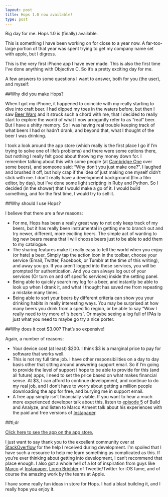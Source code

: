 ```yaml
---
layout: post
title: Hops 1.0 now available!
type: post
---
```


Big day for me. Hops 1.0 is (finally) available.

This is something I have been working on for close to a year now. A far-too-large portion of that year was spent trying to get my company name set with apple, but I digress.

This is the very first iPhone app I have ever made. This is also the first time I’ve done anything with Objective C. So it’s a pretty exciting day for me.

A few answers to some questions I want to answer, both for you (the user), and myself:

##Why did you make Hops?

When I got my iPhone, it happened to coincide with my really starting to dive into craft beer. I had dipped my toes in the waters before, but then I saw [Beer Wars][] and it struck such a chord with me, that I decided to really start to explore the world of what I now arrogantly refer to as “real” beer. But I have a shitty memory. So I was having real trouble keeping track of what beers I had or hadn’t drank, and beyond that, what I thought of the beer I was drinking.

[Beer Wars]: http://beerwarsmovie.com/

I took a look around the app store (which really is the first place I go if I’m trying to solve one of life’s problems) and there were some options there, but nothing I really felt good about throwing my money down for. I remember talking about this with some people (at [Cambridge One][] over some beers), and someone said: “Why don’t you just make one?”. I laughed and brushed it off, but holy crap if the idea of just making one myself didn’t stick with me. I don’t really have a development background (I’m a film editor, by day), but I’ve done some light scripting in Ruby and Python. So I decided (in the shower) that I would make a go of it. I would build something, and for the first time, I would try to sell it.

[Cambridge One]: http://www.cambridge1.us/

##Why should I use Hops?

I believe that there are a few reasons:

 - For me, Hops has been a really great way to not only keep track of my beers, but it has really been instrumental in getting me to branch out and try newer, different, more exciting beers. The simple act of wanting to log new beers means that I will choose beers just to be able to add them to my catalogue.
 - The sharing features make it really easy to tell the world when you enjoy (or hate) a beer. Simply tap the action icon in the toolbar, choose your service (Email, Twitter, Facebook, or Tumblr at the time of this writing), and away you go. If you aren’t logged into these services, you will be prompted for authentication. And you can always log out of your services (Or turn on and off specific services) inside the setting panel.
 - Being able to quickly search my log for a beer, and instantly be able to look up when I drank it, and what I thought has saved me from repeating a mistake many times.
 - Being able to sort your beers by different criteria can show you your drinking habits in really interesting ways. You may be surprised at how many beers you drink from a specific region, or be able to say “Wow I really need to try more of ’s beers”. Or maybe seeing a log full of IPAs is just what you need to maybe go try a nice porter.

##Why does it cost $3.00? That’s so expensive!

Again, a number of reasons:

 - Your device cost (at least) $200. I think $3 is a marginal price to pay for software that works well.
 - This is not my full time job. I have other responsibilities on a day to day basis other that sitting around answering support email. So if I’m going to provide the level of support I hope to be able to provide for this (and all future) apps, I need to set the price based on what makes financial sense. At $3, I can afford to continue development, and continue to do my real job, and I don’t have to worry about getting a million people downloading the app for free, and burying me in support email.
 - A free app simply isn’t financially viable. If you want to hear a much more experienced developer talk about this, listen to [episode 5][] of Build and Analyze, and listen to Marco Arment talk about his experiences with the paid and free versions of [Instapaper][].

[episode 5]: http://5by5.tv/buildanalyze/5
[Instapaper]: http://www.instapaper.com

##tl;dr

[Click here to see the app on the app store.][app store]

[app store]: http://itunes.apple.com/us/app/hops/id429052313

I just want to say thank you to the excellent community over at [StackOverflow][] for the help I received during development. I’m spoiled that I have such a resource to help me learn something as complicated as this. If you’re ever thinking about getting into development, I can’t recommend that place enough. I also got a whole hell of a lot of inspiration from guys like [Marco][] at [Instapaper][], [Loren Brichter][] of Tweetie/Twitter for iOS fame, and of course the amazing work by the teams at Apple.

[StackOverflow]: http://www.stackoverflow.com/
[Marco]: http://www.marco.org/
[Loren Brichter]: http://twitter.com/atebits

I have some really fun ideas in store for Hops. I had a blast building it, and I really hope you enjoy it.